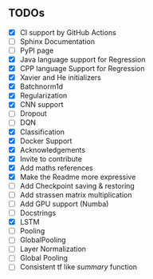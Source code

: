 ## TODOs
- [x]  CI support by GitHub Actions
- [ ] Sphinx Documentation
- [ ] PyPI page
- [x] Java language support for Regression
- [x] CPP language Support for Regression
- [x] Xavier and He initializers
- [x] Batchnorm1d
- [x] Regularization
- [x] CNN support
- [ ] Dropout
- [ ] DQN
- [x] Classification
- [x] Docker Support
- [x] Acknowledgements
- [x] Invite to contribute
- [x] Add maths references
- [x]  Make the Readme more expressive
- [ ]  Add Checkpoint saving & restoring
- [ ] Add strassen matrix multiplication
- [ ] Add GPU support (Numba)
- [ ] Docstrings
- [x] LSTM
- [ ] Pooling
- [ ] GlobalPooling
- [ ] Layer Normalization
- [ ] Global Pooling
- [ ] Consistent tf like _summary_ function